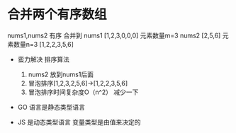 # 合并两个有序数组

nums1,nums2   有序 合并到
nums1  [1,2,3,0,0,0]  元素数量m=3
nums2  [2,5,6]        元素数量n=3
[1,2,2,3,5,6]
- 蛮力解决
    排序算法 
    1. nums2 放到nums1后面
    2. 冒泡排序[1,2,3,2,5,6]->[1,2,2,3,5,6]
    3. 冒泡排序时间复杂度O（n^2）
    减少一下

- GO 语言是静态类型语言
- JS 是动态类型语言 变量类型是由值来决定的
